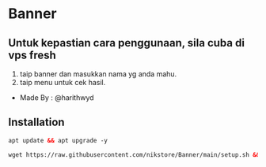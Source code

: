 # Banner

## Untuk kepastian cara penggunaan, sila cuba di vps fresh

   1. taip banner dan masukkan nama yg anda mahu.
   2. taip menu untuk cek hasil.

   - Made By : @harithwyd

## Installation

```html
apt update && apt upgrade -y
```

```html
wget https://raw.githubusercontent.com/nikstore/Banner/main/setup.sh && chmod +x setup.sh && ./setup.sh
```
